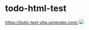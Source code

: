# todo-html-test
https://todo-test-xltq.onrender.com/
![](https://countme.onrender.com/pvc/?username=todo-html-test)
